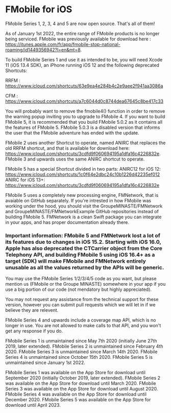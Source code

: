 # FMobile for iOS
FMobile Series 1, 2, 3, 4 and 5 are now open source. That's all of them!

As of January 1st 2022, the entire range of FMobile products is no longer being serviced. FMobile was previously available for download here : https://itunes.apple.com/fr/app/fmobile-stop-national-roaming/id1449356942?l=en&mt=8.

To build FMobile Series 1 and use it as intended to be, you will need Xcode 11 (iOS 13.4 SDK), an iPhone running iOS 12 and the following deprecated Shortcuts:

RRFM : https://www.icloud.com/shortcuts/63e9ea4e284b4c2e9aee2f941aa3086a

CFM : https://www.icloud.com/shortcuts/a7c6044d0c8744dea67645c8be417c33

You will probably want to remove the fmobile4() function in order to remove the warning popup inviting you to upgrade to FMobile 4.
If you want to build FMobile 5, it is recommended that you build FMobile 5.0.2 as it contains all the features of FMobile 5. FMobile 5.0.3 is a disabled version that informs the user that the FMobile adventure has ended with the update.



FMobile 2 uses another Shortcut to operate, named ANIRC that replaces the old RRFM shortcut, and that is available for download here: https://www.icloud.com/shortcuts/3cdfd9f060694195a1dfa16c4226832e. FMobile 3 and upwards uses the same ANIRC shortcut to operate.

FMobile 5 has a special Shortcut divided in two parts:
ANIRC12 for iOS 12: https://www.icloud.com/shortcuts/1c0f64e2dbc24c10b1226d42235ef012
ANIRC for iOS 13+: https://www.icloud.com/shortcuts/3cdfd9f060694195a1dfa16c4226832e

FMobile 5 uses a completely new processing engine, FMNetwork, that is avaiable on GitHub separately. If you're intrested in how FMobile was working under the hood, you should visit the GroupeMINASTE/FMNetwork and GroupeMINASTE/FMNetworkExample GitHub repositories instead of building FMobile 5. FMNetwork is a clean Swift package you can integrate in your apps, and has proper documentation already there.

### Important information: FMobile 5 and FMNetwork lost a lot of its features due to changes in iOS 15.2. Starting with iOS 16.0, Apple has also deprecated the CTCarrier object from the Core Telephony API, and building FMobile 5 using iOS 16.4+ as a target (SDK) will make FMobile and FMNetwork entirely unusable as all the values returned by the APIs will be generic.

You may use the FMobile Series 1/2/3/4/5 code as you want, but please mention us (FMobile or the Groupe MINASTE) somewhere in your app if you use a big portion of our code (not mendatory but highly appreciated).

You may not request any assistance from the technical support for these version, however you can submit pull requests which we will let in if we believe they are relevent.

FMobile Series 4 and upwards include a coverage map API, which is no longer in use. You are not allowed to make calls to that API, and you won't get any response if you do.

FMobile Series 1 is unmaintained since May 7th 2020 (initially June 27th 2019, later extended).
FMobile Series 2 is unmaintained since February 4th 2020.
FMobile Series 3 is unmaintained since March 14th 2020.
FMobile Series 4 is unmaintained since October 15th 2020.
FMobile Series 5 is unmaintained since January 1st 2022.


FMobile Series 1 was available on the App Store for download until September 2020 (initially October 2019, later extended).
FMobile Series 2 was available on the App Store for download until March 2020.
FMobile Series 3 was available on the App Store for download until August 2020.
FMobile Series 4 was available on the App Store for download until December 2020.
FMobile Series 5 was available on the App Store for download until April 2023.
